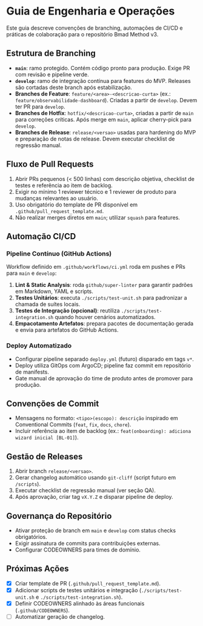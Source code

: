 # Guia de Engenharia e Operações

Este guia descreve convenções de branching, automações de CI/CD e práticas de colaboração para o repositório Bmad Method v3.

## Estrutura de Branching

- **`main`**: ramo protegido. Contém código pronto para produção. Exige PR com revisão e pipeline verde.
- **`develop`**: ramo de integração contínua para features do MVP. Releases são cortadas deste branch após estabilização.
- **Branches de Feature**: `feature/<area>-<descricao-curta>` (ex.: `feature/observabilidade-dashboard`). Criadas a partir de `develop`. Devem ter PR para `develop`.
- **Branches de Hotfix**: `hotfix/<descricao-curta>`, criadas a partir de `main` para correções críticas. Após merge em `main`, aplicar cherry-pick para `develop`.
- **Branches de Release**: `release/<versao>` usadas para hardening do MVP e preparação de notas de release. Devem executar checklist de regressão manual.

## Fluxo de Pull Requests

1. Abrir PRs pequenos (< 500 linhas) com descrição objetiva, checklist de testes e referência ao item de backlog.
2. Exigir no mínimo 1 reviewer técnico e 1 reviewer de produto para mudanças relevantes ao usuário.
3. Uso obrigatório do template de PR disponível em `.github/pull_request_template.md`.
4. Não realizar merges diretos em `main`; utilizar `squash` para features.

## Automação CI/CD

### Pipeline Contínuo (GitHub Actions)

Workflow definido em `.github/workflows/ci.yml` roda em pushes e PRs para `main` e `develop`:

1. **Lint & Static Analysis**: roda `github/super-linter` para garantir padrões em Markdown, YAML e scripts.
2. **Testes Unitários**: executa `./scripts/test-unit.sh` para padronizar a chamada de suítes locais.
3. **Testes de Integração (opcional)**: reutiliza `./scripts/test-integration.sh` quando houver cenários automatizados.
4. **Empacotamento Artefatos**: prepara pacotes de documentação gerada e envia para artefatos do GitHub Actions.

### Deploy Automatizado

- Configurar pipeline separado `deploy.yml` (futuro) disparado em tags `v*`.
- Deploy utiliza GitOps com ArgoCD; pipeline faz commit em repositório de manifests.
- Gate manual de aprovação do time de produto antes de promover para produção.

## Convenções de Commit

- Mensagens no formato: `<tipo>(escopo): descrição` inspirado em Conventional Commits (`feat`, `fix`, `docs`, `chore`).
- Incluir referência ao item de backlog (ex.: `feat(onboarding): adiciona wizard inicial [BL-01]`).

## Gestão de Releases

1. Abrir branch `release/<versao>`.
2. Gerar changelog automático usando `git-cliff` (script futuro em `/scripts`).
3. Executar checklist de regressão manual (ver seção QA).
4. Após aprovação, criar tag `vX.Y.Z` e disparar pipeline de deploy.

## Governança do Repositório

- Ativar proteção de branch em `main` e `develop` com status checks obrigatórios.
- Exigir assinatura de commits para contribuições externas.
- Configurar CODEOWNERS para times de domínio.

## Próximas Ações

- [x] Criar template de PR (`.github/pull_request_template.md`).
- [x] Adicionar scripts de testes unitários e integração (`./scripts/test-unit.sh` e `./scripts/test-integration.sh`).
- [x] Definir CODEOWNERS alinhado às áreas funcionais (`.github/CODEOWNERS`).
- [ ] Automatizar geração de changelog.
